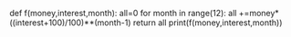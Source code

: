 def f(money,interest,month):
    all=0
    for month in range(12):
        all +=money*((interest+100)/100)**(month-1)
    return all
print(f(money,interest,month))
